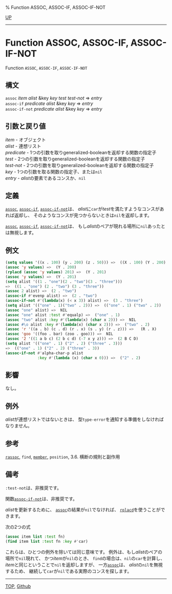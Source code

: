 % Function ASSOC, ASSOC-IF, ASSOC-IF-NOT

[UP](14.2.html)  

---

# Function ASSOC, ASSOC-IF, ASSOC-IF-NOT


Function `ASSOC`, `ASSOC-IF`, `ASSOC-IF-NOT`


## 構文

`assoc` *item* *alist* &key *key* *test* *test-not* => *entry*  
`assoc-if` *predicate* *alist* &key *key* => *entry*  
`assoc-if-not` *predicate* *alist* &key *key* => *entry*


## 引数と戻り値

*item* - オブジェクト  
*alist* - 連想リスト  
*predicate* - 1つの引数を取りgeneralized-booleanを返却する関数の指定子  
*test* - 2つの引数を取りgeneralized-booleanを返却する関数の指定子  
*test-not* - 2つの引数を取りgeneralized-booleanを返却する関数の指定子  
*key* - 1つの引数を取る関数の指定子、または`nil`  
*entry* - *alist*の要素であるコンスか、`nil`


## 定義

[`assoc`](14.2.assoc.html), [`assoc-if`](14.2.assoc.html), [`assoc-if-not`](14.2.assoc.html)は、
*alist*に`car`が*test*を満たすようなコンスがあれば返却し、
そのようなコンスが見つからないときは`nil`を返却します。

[`assoc`](14.2.assoc.html), [`assoc-if`](14.2.assoc.html), [`assoc-if-not`](14.2.assoc.html)は、
もし*alist*のペアが現れる場所に`nil`あったとは無視します。


## 例文

```lisp
(setq values '((x . 100) (y . 200) (z . 50))) =>  ((X . 100) (Y . 200) (Z . 50))
(assoc 'y values) =>  (Y . 200)
(rplacd (assoc 'y values) 201) =>  (Y . 201)
(assoc 'y values) =>  (Y . 201)
(setq alist '((1 . "one")(2 . "two")(3 . "three"))) 
=>  ((1 . "one") (2 . "two") (3 . "three"))
(assoc 2 alist) =>  (2 . "two")
(assoc-if #'evenp alist) =>  (2 . "two")
(assoc-if-not #'(lambda(x) (< x 3)) alist) =>  (3 . "three")
(setq alist '(("one" . 1)("two" . 2))) =>  (("one" . 1) ("two" . 2))
(assoc "one" alist) =>  NIL
(assoc "one" alist :test #'equalp) =>  ("one" . 1)
(assoc "two" alist :key #'(lambda(x) (char x 2))) =>  NIL 
(assoc #\o alist :key #'(lambda(x) (char x 2))) =>  ("two" . 2)
(assoc 'r '((a . b) (c . d) (r . x) (s . y) (r . z))) =>   (R . X)
(assoc 'goo '((foo . bar) (zoo . goo))) =>  NIL
(assoc '2 '((1 a b c) (2 b c d) (-7 x y z))) =>  (2 B C D)
(setq alist '(("one" . 1) ("2" . 2) ("three" . 3)))
=>  (("one" . 1) ("2" . 2) ("three" . 3))
(assoc-if-not #'alpha-char-p alist
              :key #'(lambda (x) (char x 0))) =>  ("2" . 2)
```


## 影響

なし。


## 例外

*alist*が連想リストではないときは、
型`type-error`を通知する準備をしなければなりません。


## 参考

[`rassoc`](14.2.rassoc.html),
`find`,
[`member`](14.2.member.html),
`position`,
3.6. 横断の規則と副作用


## 備考

`:test-not`は、非推奨です。

関数[`assoc-if-not`](14.2.assoc.html)は、非推奨です。

*alist*を更新するために、
[`assoc`](14.2.assoc.html)の結果が`nil`でなければ、
[`rplacd`](14.2.rplaca.html)を使うことができます。

次の2つの式

```lisp
(assoc item list :test fn)
(find item list :test fn :key #'car)
```

これらは、ひとつの例外を除いては同じ意味です。
例外は、もし*alist*のペアの場所で`nil`現れて、
かつ*item*が`nil`のとき、
`find`の場合は、`nil`の`car`を計算し、
*item*と同じということで`nil`を返却しますが、
一方[`assoc`](14.2.assoc.html)は、
*alist*の`nil`を無視するため、
継続して`car`が`nil`である実際のコンスを探します。


---
[TOP](index.html),  [Github](https://github.com/nptcl/npt-japanese)

